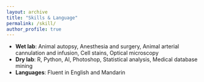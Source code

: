 ```yaml
---
layout: archive
title: "Skills & Language"
permalink: /skill/
author_profile: true
---
```


* **Wet lab**: Animal autopsy, Anesthesia and surgery, Animal arterial cannulation and infusion, Cell stains, Optical microscopy
* **Dry lab**: R, Python, AI, Photoshop, Statistical analysis, Medical database mining
* **Languages**: Fluent in English and Mandarin
